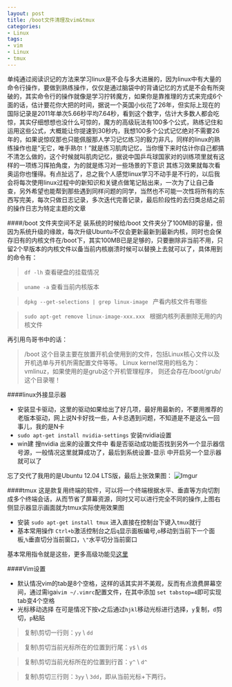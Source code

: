 ```yaml
---
layout: post
title: /boot文件清理及vim&tmux
categories: 
- Linux
tags:
- vim
- Linux
- tmux
---
```


单纯通过阅读识记的方法来学习linux是不会与多大进展的，因为linux中有大量的命令行操作，要做到熟练操作，仅仅是通过脑袋中的背诵记忆的方式是不会有所突破的，其实命令行的操作就像是学习拧转魔方，如果你是靠推理的方式来完成6个面的话，估计要花你大把的时间，据说一个英国小伙花了26年，但实际上现在的国际记录是2011年单次5.66秒平均7.64秒，看到这个数字，估计大多数人都会吃惊，其实仔细想想也没什么可惊的，魔方的高级玩法有100多个公式，熟练记住和运用这些公式，大概能让你提速到30秒内，我想100多个公式记忆绝对不需要26年的，如果说惊叹那也只能佩服那人学习记忆练习的毅力非凡，同样的linux的熟练操作也是“无它，唯手熟尔！”就是练习肌肉记忆，当你慢下来时估计你自己都搞不清怎么做的，这个时候就叫肌肉记忆，据说中国乒乓球国家对的训练项里就有这样的一项练习挥拍角度，为的就是练习对一些场景的下意识 其练习效果就每次看奥运你也懂得。有点扯远了，总之我个人感觉linux学习不动手是不行的，以后我会将每次使用linux过程中的新知识和关键点做笔记贴出来，一次为了让自己备查，另外希望也能帮到那些遇到同样问题的同学，当然也不可能一次性将所有的东西写完美，每次只做日志记录，多次迭代完善记录，最后阶段性的去归类总结之前的操作日志为特定主题的文章

####/boot 文件夹空间不足
装系统的时候给/boot 文件夹分了100MB的容量，但因为系统升级的缘故，每次升级Ubuntu不仅会更新最新到最新内核，同时也会保存旧有的内核文件在/boot下，其实100MB已是足够的，只要删除非当前不用，只留2个早版本的内核文件以备当前内核崩溃时候可以替换上去就可以了，具体用到的命令有：

> `df -lh` 查看硬盘的挂载情况

> `uname -a` 查看当前内核版本

> `dpkg --get-selections | grep linux-image ` 产看内核文件有哪些

> `sudo apt-get remove linux-image-xxx.xxx ` 根据内核列表删除无用的内核文件

再引用鸟哥书中的话：
>/boot 这个目录主要在放置开机会使用到的文件，包括Linux核心文件以及开机选单与开机所需配置文件等等。 Linux kernel常用的档名为：vmlinuz，如果使用的是grub这个开机管理程序， 则还会存在/boot/grub/这个目录喔！

####linux外接显示器
+ 安装显卡驱动，这里的驱动如果给出了好几项，最好用最新的，不要用推荐的老版本驱动，网上说N卡好找一些，A卡总遇到问题，不知道是不是这么一回事儿，我的是N卡
+ `sudo apt-get install nvidia-settings` 安装nvidia设置
+ win建 搜nvidia 出来的设置文件中 看是否驱动成功能否找到另外一个显示器信号源，一般情况这里就算成功了，最后到系统设置-显示 中开启另一个显示器就可以了

忘了交代了我用的是Ubuntu 12.04 LTS版，最后上张效果图：
![Imgur](http://i.imgur.com/uNKc4vP.jpg)

####tmux
这是款复用终端的软件，可以将一个终端根据水平、垂直等方向切割成多个终端会话，从而节省了屏幕资源，同时又可以进行完全不同的操作,上图右侧显示器显示画面就为tmux实际使用效果图

+ 安装 `sudo apt-get install tmux` 进入直接在控制台下键入`tmux`就行
+ 基本常用操作 `Ctrl+b`激活控制台之后`q`显示面板编号,`o`移动到当前下一个面板,`%`垂直切分当前窗口，`\"`水平切分当前窗口

基本常用指令就是这些，更多高级功能见[这里](http://baike.baidu.com/view/9065064.htm)

####Vim设置
+ 默认情况vim的tab是8个空格，这样的话其实并不美观，反而有点浪费屏幕空间，通过需igai`vim ~/.vimrc`配置文件，在其中添加 `set tabstop=4`即可实现tab变4个空格
+ 光标移动选择 在可是情况下按`v`之后通过`hjkl`移动光标进行选择，`y`复制，`d`剪切，`p`粘贴

> 复制\剪切一行则：`yy` \ `dd`

> 复制\剪切当前光标所在的位置到行尾：`y$` \ `d$`

> 复制\剪切当前光标所在的位置到行首：`y^` \ `d^`

> 复制\剪切三行则：`3yy` \ `3dd`，即从当前光标+下两行。



